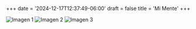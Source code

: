+++
date = '2024-12-17T12:37:49-06:00'
draft = false
title = 'Mi Mente'
+++

<img src="/images/retro90.gif" class="galeria-imagen" alt="Imagen 1">

<img src="/images/retro90.gif" class="galeria-imagen" alt="Imagen 2">

<img src="/images/retro90.gif" class="galeria-imagen" alt="Imagen 3">
